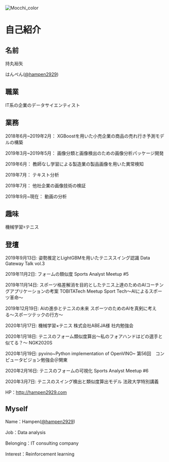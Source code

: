 ![Mocchi_color](https://user-images.githubusercontent.com/34574033/54477569-70e0b600-484c-11e9-8a72-a48098f0b49c.png)

# 自己紹介
## 名前

持丸裕矢

はんぺん([@hampen2929](https://twitter.com/hampen2929))

## 職業

IT系の企業のデータサイエンティスト

## 業務

2018年6月~2019年2月：  XGBoostを用いた小売企業の商品の売れ行き予測モデルの構築

2019年3月~2019年5月：  画像分類と画像検出のための画像分析パッケージ開発

2019年6月：           教師なし学習による製造業の製品画像を用いた異常検知

2019年7月：           テキスト分析

2019年7月：           他社企業の画像技術の検証

2019年9月~現在：       動画の分析

## 趣味

機械学習☓テニス

## 登壇

2019年9月13日: 姿勢推定とLightGBMを用いたテニススイング認識
Data Gateway Talk vol.3

2019年11月2日: フォームの類似度
Sports Analyst Meetup #5

2019年11月14日: スポーツ格差解消を目的としたテニス上達のためのAIコーチングアプリケーションの考案
TOBITATech Meetup Sport Tech〜AIによるスポーツ革命〜

2019年12月19日: AIの進歩とテニスの未来
スポーツのためのAIを真剣に考える〜スポーツテックの行方〜

2020年1月17日: 機械学習×テニス
株式会社ABEJA様 社内勉強会

2020年1月18日: テニスのフォーム類似度算出〜私のフォアハンドはどの選手と似てる？〜
NGK2020S

2020年1月19日: pyvino~Python implementation of OpenVINO~
第56回　コンピュータビジョン勉強会＠関東

2020年2月16日: テニスのフォームの可視化
Sports Analyst Meetup #6

2020年3月7日: テニスのスイング検出と類似度算出モデル
法政大学特別講義




HP：http://hampen2929.com

## Myself
Name：Hampen([@hampen2929](https://twitter.com/hampen2929))

Job：Data analysis

Belonging：IT consulting company

Interest：Reinforcement learning
